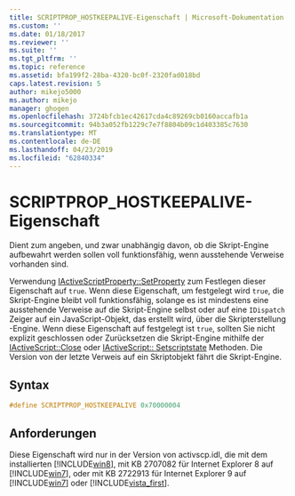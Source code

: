 ```yaml
---
title: SCRIPTPROP_HOSTKEEPALIVE-Eigenschaft | Microsoft-Dokumentation
ms.custom: ''
ms.date: 01/18/2017
ms.reviewer: ''
ms.suite: ''
ms.tgt_pltfrm: ''
ms.topic: reference
ms.assetid: bfa199f2-28ba-4320-bc0f-2320fad018bd
caps.latest.revision: 5
author: mikejo5000
ms.author: mikejo
manager: ghogen
ms.openlocfilehash: 3724bfcb1ec42617cda4c89269cb0160accafb1a
ms.sourcegitcommit: 94b3a052fb1229c7e7f8804b09c1d403385c7630
ms.translationtype: MT
ms.contentlocale: de-DE
ms.lasthandoff: 04/23/2019
ms.locfileid: "62840334"
---
```

# <a name="scriptprophostkeepalive-property"></a>SCRIPTPROP_HOSTKEEPALIVE-Eigenschaft
Dient zum angeben, und zwar unabhängig davon, ob die Skript-Engine aufbewahrt werden sollen voll funktionsfähig, wenn ausstehende Verweise vorhanden sind.  
  
 Verwendung [IActiveScriptProperty::SetProperty](../../winscript/reference/iactivescriptproperty-setproperty.md) zum Festlegen dieser Eigenschaft auf `true`. Wenn diese Eigenschaft, um festgelegt wird `true`, die Skript-Engine bleibt voll funktionsfähig, solange es ist mindestens eine ausstehende Verweise auf die Skript-Engine selbst oder auf eine `IDispatch` Zeiger auf ein JavaScript-Objekt, das erstellt wird, über die Skripterstellung -Engine. Wenn diese Eigenschaft auf festgelegt ist `true`, sollten Sie nicht explizit geschlossen oder Zurücksetzen die Skript-Engine mithilfe der [IActiveScript::Close](../../winscript/reference/iactivescript-close.md) oder [IActiveScript:: Setscriptstate](../../winscript/reference/iactivescript-setscriptstate.md) Methoden. Die Version von der letzte Verweis auf ein Skriptobjekt fährt die Skript-Engine.  
  
## <a name="syntax"></a>Syntax  
  
```cpp
#define SCRIPTPROP_HOSTKEEPALIVE 0x70000004  
```  
  
## <a name="requirements"></a>Anforderungen  
 Diese Eigenschaft wird nur in der Version von activscp.idl, die mit dem installierten [!INCLUDE[win8](../../javascript/includes/win8-md.md)], mit KB 2707082 für Internet Explorer 8 auf [!INCLUDE[win7](../../winscript/reference/includes/win7-md.md)], oder mit KB 2722913 für Internet Explorer 9 auf [!INCLUDE[win7](../../winscript/reference/includes/win7-md.md)] oder [!INCLUDE[vista_first](../../winscript/reference/includes/vista-first-md.md)].